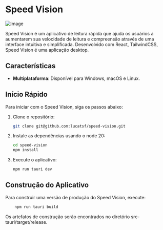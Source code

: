 # Speed Vision

![image](https://github.com/lucatsf/speed-vision/assets/18267941/f7ee08ff-9742-4830-999e-3542615f3c07)


Speed Vision é um aplicativo de leitura rápida que ajuda os usuários a aumentarem sua velocidade de leitura e compreensão através de uma interface intuitiva e simplificada. Desenvolvido com React, TailwindCSS, Speed Vision é uma aplicação desktop.

## Características

- **Multiplataforma**: Disponível para Windows, macOS e Linux.

## Início Rápido

Para iniciar com o Speed Vision, siga os passos abaixo:

1. Clone o repositório:
   ```bash
   git clone git@github.com:lucatsf/speed-vision.git

2. Instale as dependências usando o node 20:
    ```bash
    cd speed-vision
    npm install

3. Execute o aplicativo:
    ``` bash
    npm run tauri dev

## Construção do Aplicativo

Para construir uma versão de produção do Speed Vision, execute:
```bash
    npm run tauri build
```
Os artefatos de construção serão encontrados no diretório src-tauri/target/release.

